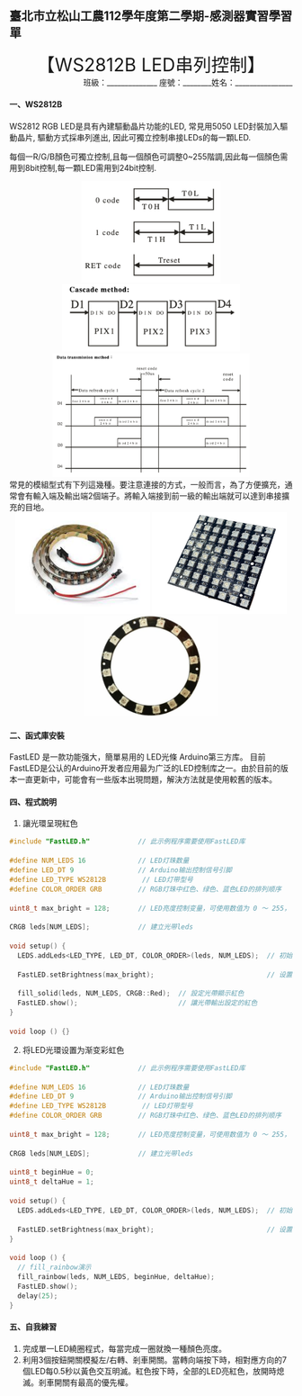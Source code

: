 ## 臺北市立松山工農112學年度第二學期-感測器實習學習單 

<center><font size=6>【WS2812B LED串列控制】</font></center>



<div style="text-align: right">班級：______________ 座號：________姓名：________________</div>

#### 一、WS2812B

WS2812 RGB LED是具有內建驅動晶片功能的LED, 常見用5050 LED封裝加入驅動晶片, 驅動方式採串列進出, 因此可獨立控制串接LEDs的每一顆LED.

每個一R/G/B顏色可獨立控制,且每一個顏色可調整0~255階調,因此每一個顏色需用到8bit控制,每一顆LED需用到24bit控制.

<center>
<img src="assets/1.png" alt="image" width="auto" height="180">  <img src="assets/2.png" alt="image" width="auto" height="120">  <img src="assets/3.png" alt="image" width="auto" height="220">
</center>
常見的模組型式有下列這幾種。要注意連接的方式，一般而言，為了方便擴充，通常會有輸入端及輸出端2個端子。將輸入端接到前一級的輸出端就可以達到串接擴充的目地。

<center>
<img src="assets/4.jpeg" alt="image" width="auto" height="180">  <img src="assets/5.jpg" alt="image" width="auto" height="180">  <img src="assets/6.jpg" alt="image" width="auto" height="180">
</center>
 

#### 二、函式庫安裝

FastLED 是一款功能强大，簡單易用的 LED光條 Arduino第三方库。 目前FastLED是公认的Arduino开发者应用最为广泛的LED控制库之一。由於目前的版本一直更新中，可能會有一些版本出現問題，解決方法就是使用較舊的版本。

#### 四、程式說明

1. 讓光環呈現紅色

```c {.line-numbers}
#include "FastLED.h"            // 此示例程序需要使用FastLED库
 
#define NUM_LEDS 16             // LED灯珠数量
#define LED_DT 9                // Arduino输出控制信号引脚
#define LED_TYPE WS2812B         // LED灯带型号
#define COLOR_ORDER GRB         // RGB灯珠中红色、绿色、蓝色LED的排列顺序
 
uint8_t max_bright = 128;       // LED亮度控制变量，可使用数值为 0 ～ 255， 数值越大则光带亮度越高
 
CRGB leds[NUM_LEDS];            // 建立光带leds
 
void setup() { 
  LEDS.addLeds<LED_TYPE, LED_DT, COLOR_ORDER>(leds, NUM_LEDS);  // 初始化光带
  
  FastLED.setBrightness(max_bright);                            // 设置光带亮度
  
  fill_solid(leds, NUM_LEDS, CRGB::Red);  // 設定光帶顯示紅色
  FastLED.show();                         // 讓光帶輸出設定的紅色
}
 
void loop () {}

```

2. 将LED光環设置为渐变彩虹色
```c {.line-numbers}
#include "FastLED.h"            // 此示例程序需要使用FastLED库
 
#define NUM_LEDS 16             // LED灯珠数量
#define LED_DT 9                // Arduino输出控制信号引脚
#define LED_TYPE WS2812B         // LED灯带型号
#define COLOR_ORDER GRB         // RGB灯珠中红色、绿色、蓝色LED的排列顺序
 
uint8_t max_bright = 128;       // LED亮度控制变量，可使用数值为 0 ～ 255， 数值越大则光带亮度越高
 
CRGB leds[NUM_LEDS];            // 建立光带leds
 
uint8_t beginHue = 0;
uint8_t deltaHue = 1;
 
void setup() { 
  LEDS.addLeds<LED_TYPE, LED_DT, COLOR_ORDER>(leds, NUM_LEDS);  // 初始化光带
  
  FastLED.setBrightness(max_bright);                            // 设置光带亮度
}
 
void loop () {       
  // fill_rainbow演示
  fill_rainbow(leds, NUM_LEDS, beginHue, deltaHue); 
  FastLED.show();
  delay(25); 
} 

```

   

#### 五、自我練習

1. 完成單一LED繞圈程式，每當完成一圈就換一種顏色亮度。
2. 利用3個按鈕開關模擬左/右轉、剎車開關。當轉向端按下時，相對應方向的7個LED每0.5秒以黃色交互明滅。紅色按下時，全部的LED亮紅色，放開時熄滅。剎車開關有最高的優先權。

